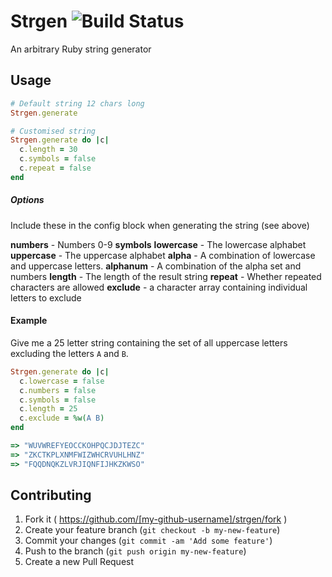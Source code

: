 # Strgen ![Build Status](https://api.travis-ci.org/ConnorAtherton/strgen.svg)

An arbitrary Ruby string generator

## Usage

```ruby
# Default string 12 chars long
Strgen.generate

# Customised string
Strgen.generate do |c|
  c.length = 30
  c.symbols = false
  c.repeat = false
end
```

##### Options

Include these in the config block when generating the string (see above)

**numbers** - Numbers 0-9
**symbols**
**lowercase** - The lowercase alphabet
**uppercase** - The uppercase alphabet
**alpha** - A combination of lowercase and uppercase letters.
**alphanum** -  A combination of the alpha set and numbers
**length** - The length of the result string
**repeat** - Whether repeated characters are allowed
**exclude** - a character array containing individual letters to exclude

#### Example

Give me a 25 letter string containing the set of all uppercase
letters excluding the letters `A` and `B`.

```ruby
Strgen.generate do |c|
  c.lowercase = false
  c.numbers = false
  c.symbols = false
  c.length = 25
  c.exclude = %w(A B)
end

=> "WUVWREFYEOCCKOHPQCJDJTEZC"
=> "ZKCTKPLXNMFWIZWHCRVUHLHNZ"
=> "FQQDNQKZLVRJIQNFIJHKZKWSO"
```

## Contributing

1. Fork it ( https://github.com/[my-github-username]/strgen/fork )
2. Create your feature branch (`git checkout -b my-new-feature`)
3. Commit your changes (`git commit -am 'Add some feature'`)
4. Push to the branch (`git push origin my-new-feature`)
5. Create a new Pull Request
